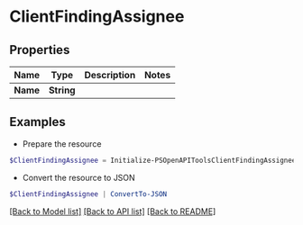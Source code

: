 # ClientFindingAssignee
## Properties

Name | Type | Description | Notes
------------ | ------------- | ------------- | -------------
**Name** | **String** |  | 

## Examples

- Prepare the resource
```powershell
$ClientFindingAssignee = Initialize-PSOpenAPIToolsClientFindingAssignee  -Name John Smith
```

- Convert the resource to JSON
```powershell
$ClientFindingAssignee | ConvertTo-JSON
```

[[Back to Model list]](../README.md#documentation-for-models) [[Back to API list]](../README.md#documentation-for-api-endpoints) [[Back to README]](../README.md)


